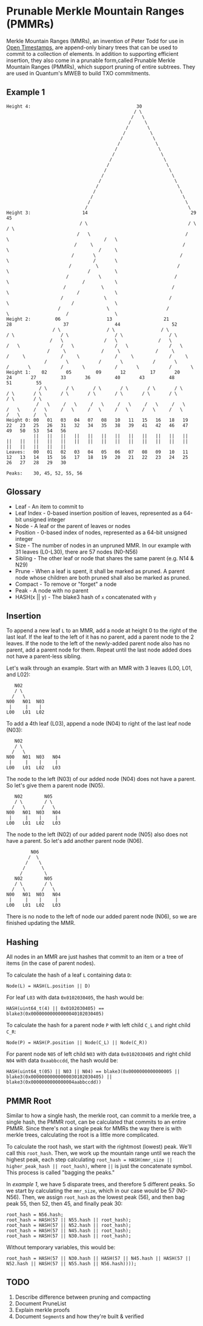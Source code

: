 # Prunable Merkle Mountain Ranges (PMMRs)

Merkle Mountain Ranges (MMRs), an invention of Peter Todd for use in [Open Timestamps](https://github.com/opentimestamps/opentimestamps-server/blob/master/doc/merkle-mountain-range.md), are append-only binary trees that can be used to commit to a collection of elements. In addition to supporting efficient insertion, they also come in a prunable form,called Prunable Merkle Mountain Ranges (PMMRs), which support pruning of entire subtrees. They are used in Quantum\'s MWEB to build TXO commitments.

## Example 1

```
Height 4:                                       30
                                               / \
                                              /   \
                                             /     \
                                            /       \
                                           /         \
                                          /           \
                                         /             \
                                        /               \
                                       /                 \
                                      /                   \
                                     /                     \
                                    /                       \
                                   /                         \
                                  /                           \
                                 /                             \
                                /                               \
                               /                                 \
                              /                                   \
                             /                                     \
Height 3:                   14                                      29                                      45
                           / \                                     / \                                     / \
                          /   \                                   /   \                                   /   \
                         /     \                                 /     \                                 /     \
                        /       \                               /       \                               /       \
                       /         \                             /         \                             /         \
                      /           \                           /           \                           /           \
                     /             \                         /             \                         /             \
                    /               \                       /               \                       /               \
                   /                 \                     /                 \                     /                 \ 
Height 2:         06                 13                   21                 28                   37                 44                   52
                 / \                 / \                 / \                 / \                 / \                 / \                 / \
                /   \               /   \               /   \               /   \               /   \               /   \               /   \
               /     \             /     \             /     \             /     \             /     \             /     \             /     \
              /       \           /       \           /       \           /       \           /       \           /       \           /       \
Height 1:    02       05         09       12         17       20         24       27         33       36         40       43         48       51         55
            / \       / \       / \       / \       / \       / \       / \       / \       / \       / \       / \       / \       / \       / \       / \
           /   \     /   \     /   \     /   \     /   \     /   \     /   \     /   \     /   \     /   \     /   \     /   \     /   \     /   \     /   \ 
Height 0: 00   01   03   04   07   08   10   11   15   16   18   19   22   23   25   26   31   32   34   35   38   39   41   42   46   47   49   50   53   54   56
          ||   ||   ||   ||   ||   ||   ||   ||   ||   ||   ||   ||   ||   ||   ||   ||   ||   ||   ||   ||   ||   ||   ||   ||   ||   ||   ||   ||   ||   ||   ||
Leaves:   00   01   02   03   04   05   06   07   08   09   10   11   12   13   14   15   16   17   18   19   20   21   22   23   24   25   26   27   28   29   30

Peaks:    30, 45, 52, 55, 56
```

## Glossary

* Leaf - An item to commit to
* Leaf Index - 0-based insertion position of leaves, represented as a 64-bit unsigned integer
* Node - A leaf or the parent of leaves or nodes
* Position - 0-based index of nodes, represented as a 64-bit unsigned integer
* Size - The number of nodes in an unpruned MMR. In our example with 31 leaves (L0-L30), there are 57 nodes (N0-N56)
* Sibling - The other leaf or node that shares the same parent (e.g. N14 & N29)
* Prune - When a leaf is spent, it shall be marked as pruned. A parent node whose children are both pruned shall also be marked as pruned.
* Compact - To remove or "forget" a node
* Peak - A node with no parent
* HASH(x || y) - The blake3 hash of `x` concatenated with `y`

## Insertion

To append a new leaf `L` to an MMR, add a node at height 0 to the right of the last leaf. If the leaf to the left of it has no parent, add a parent node to the 2 leaves. If the node to the left of the newly-added parent node also has no parent, add a parent node for them. Repeat until the last node added does not have a parent-less sibling.

Let\'s walk through an example. Start with an MMR with 3 leaves (L00, L01, and L02):

```
   N02
   / \
  /   \ 
N00   N01  N03
 |     |    |
L00   L01  L02
```

To add a 4th leaf (L03), append a node (N04) to right of the last leaf node (N03):

```
   N02
   / \
  /   \ 
N00   N01  N03   N04
 |     |    |     |
L00   L01  L02   L03
```

The node to the left (N03) of our added node (N04) does not have a parent. So let\'s give them a parent node (N05).

```
   N02        N05
   / \        / \
  /   \      /   \ 
N00   N01  N03   N04
 |     |    |     |
L00   L01  L02   L03
```

The node to the left (N02) of our added parent node (N05) also does not have a parent. So let\'s add another parent node (N06).

```
         N06
        /  \
       /    \
      /      \
     /        \
   N02        N05
   / \        / \
  /   \      /   \ 
N00   N01  N03   N04
 |     |    |     |
L00   L01  L02   L03
```

There is no node to the left of node our added parent node (N06), so we are finished updating the MMR.

## Hashing

All nodes in an MMR are just hashes that commit to an item or a tree of items (in the case of parent nodes).

To calculate the hash of a leaf `L` containing data `D`:

```
Node(L) = HASH(L.position || D)
```

For leaf `L03` with data `0x0102030405`, the hash would be:

```
HASH(uint64_t(4) || 0x0102030405) == blake3(0x00000000000000040102030405)
```

To calculate the hash for a parent node `P` with left child `C_L` and right child `C_R`:

```
Node(P) = HASH(P.position || Node(C_L) || Node(C_R))
```

For parent node `N05` of left child `N03` with data `0x0102030405` and right child `N04` with data `0xaabbccdd`, the hash would be:

```
HASH(uint64_t(05) || N03 || N04) == blake3(0x0000000000000005 || blake3(0x00000000000000030102030405) || blake3(0x0000000000000004aabbccdd))
```

## PMMR Root

Similar to how a single hash, the merkle root, can commit to a merkle tree, a single hash, the PMMR root, can be calculated that commits to an entire PMMR. Since there's not a single peak for MMRs the way there is with merkle trees, calculating the root is a little more complicated.

To calculate the root hash, we start with the rightmost (lowest) peak. We\'ll call this `root_hash`. Then, we work up the mountain range until we reach the highest peak, each step calculating `root_hash = HASH(mmr_size || higher_peak_hash || root_hash)`, where `||` is just the concatenate symbol. This process is called "bagging the peaks."

In *example 1*, we have 5 disparate trees, and therefore 5 different peaks. So we start by calculating the `mmr_size`, which in our case would be 57 (N0-N56). Then, we assign `root_hash` as the lowest peak (56), and then bag peak 55, then 52, then 45, and finally peak 30:

```
root_hash = N56.hash;
root_hash = HASH(57 || N55.hash || root_hash);
root_hash = HASH(57 || N52.hash || root_hash);
root_hash = HASH(57 || N45.hash || root_hash);
root_hash = HASH(57 || N30.hash || root_hash);
```

Without temporary variables, this would be:
```
root_hash = HASH(57 || N30.hash || HASH(57 || N45.hash || HASH(57 || N52.hash || HASH(57 || N55.hash || N56.hash))));
```

## TODO

1. Describe difference between pruning and compacting
2. Document PruneList
3. Explain merkle proofs
4. Document `Segment`s and how they\'re built & verified